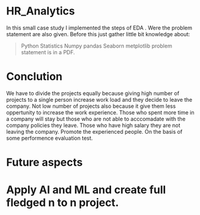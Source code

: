 # HR_Analytics
In this small case study I implemented the steps of EDA . Were the problem statement are also given.
Before this just gather little bit knowledge about:
> Python
> Statistics
> Numpy
> pandas
> Seaborn
> metplotlib
problem statement is in a PDF.
# Conclution
 We have to divide the projects equally because giving high number of projects to a single person increase work load and they decide to leave the company.
 Not low number of projects also because it give them less oppertunity to increase the work experience.
 Those who spent more time in a company will stay but those who are not able to acccomadate with the company policies they leave.
 Those who have high salary they are not leaving the company.
 Promote the experienced people. On the basis of some performence evaluation test.

# Future aspects
# Apply AI and ML and create full fledged n to n project.
